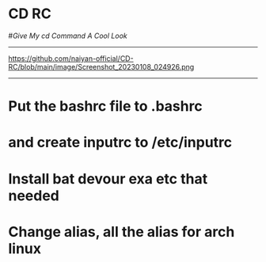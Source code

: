 # CD RC 
#_Give My cd Command A Cool Look_


*** 
https://github.com/naiyan-official/CD-RC/blob/main/image/Screenshot_20230108_024926.png
***




# Put the bashrc file to .bashrc 
# and create inputrc to /etc/inputrc
# Install bat devour exa etc that needed 
# Change alias, all the alias for arch linux 


